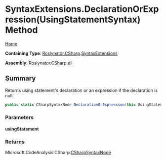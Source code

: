 # SyntaxExtensions\.DeclarationOrExpression\(UsingStatementSyntax\) Method <a name="_Top"></a>

[Home](../../../../README.md)

**Containing Type**: [Roslynator.CSharp](../../README.md#_Top)\.[SyntaxExtensions](../README.md#_Top)

**Assembly**: Roslynator\.CSharp\.dll

## Summary

Returns using statement's declaration or an expression if the declaration is null\.

```csharp
public static CSharpSyntaxNode DeclarationOrExpression(this UsingStatementSyntax usingStatement)
```

### Parameters

#### usingStatement

### Returns

Microsoft\.CodeAnalysis\.CSharp\.[CSharpSyntaxNode](https://docs.microsoft.com/en-us/dotnet/api/microsoft.codeanalysis.csharp.csharpsyntaxnode)

